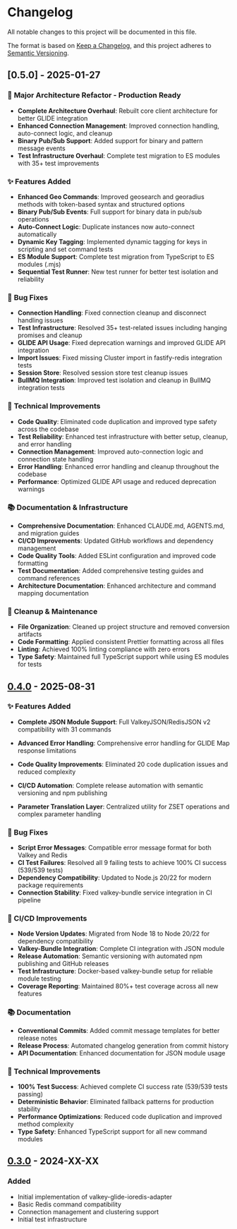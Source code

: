 # Changelog

All notable changes to this project will be documented in this file.

The format is based on [Keep a Changelog](https://keepachangelog.com/en/1.0.0/),
and this project adheres to [Semantic Versioning](https://semver.org/spec/v2.0.0.html).

## [0.5.0] - 2025-01-27

### 🎯 **Major Architecture Refactor - Production Ready**
- **Complete Architecture Overhaul**: Rebuilt core client architecture for better GLIDE integration
- **Enhanced Connection Management**: Improved connection handling, auto-connect logic, and cleanup
- **Binary Pub/Sub Support**: Added support for binary and pattern message events
- **Test Infrastructure Overhaul**: Complete test migration to ES modules with 35+ test improvements

### ✨ **Features Added**
- **Enhanced Geo Commands**: Improved geosearch and georadius methods with token-based syntax and structured options
- **Binary Pub/Sub Events**: Full support for binary data in pub/sub operations
- **Auto-Connect Logic**: Duplicate instances now auto-connect automatically
- **Dynamic Key Tagging**: Implemented dynamic tagging for keys in scripting and set command tests
- **ES Module Support**: Complete test migration from TypeScript to ES modules (.mjs)
- **Sequential Test Runner**: New test runner for better test isolation and reliability

### 🐛 **Bug Fixes**
- **Connection Handling**: Fixed connection cleanup and disconnect handling issues
- **Test Infrastructure**: Resolved 35+ test-related issues including hanging promises and cleanup
- **GLIDE API Usage**: Fixed deprecation warnings and improved GLIDE API integration
- **Import Issues**: Fixed missing Cluster import in fastify-redis integration tests
- **Session Store**: Resolved session store test cleanup issues
- **BullMQ Integration**: Improved test isolation and cleanup in BullMQ integration tests

### 🔧 **Technical Improvements**
- **Code Quality**: Eliminated code duplication and improved type safety across the codebase
- **Test Reliability**: Enhanced test infrastructure with better setup, cleanup, and error handling
- **Connection Management**: Improved auto-connection logic and connection state handling
- **Error Handling**: Enhanced error handling and cleanup throughout the codebase
- **Performance**: Optimized GLIDE API usage and reduced deprecation warnings

### 📚 **Documentation & Infrastructure**
- **Comprehensive Documentation**: Enhanced CLAUDE.md, AGENTS.md, and migration guides
- **CI/CD Improvements**: Updated GitHub workflows and dependency management
- **Code Quality Tools**: Added ESLint configuration and improved code formatting
- **Test Documentation**: Added comprehensive testing guides and command references
- **Architecture Documentation**: Enhanced architecture and command mapping documentation

### 🧹 **Cleanup & Maintenance**
- **File Organization**: Cleaned up project structure and removed conversion artifacts
- **Code Formatting**: Applied consistent Prettier formatting across all files
- **Linting**: Achieved 100% linting compliance with zero errors
- **Type Safety**: Maintained full TypeScript support while using ES modules for tests

## [0.4.0] - 2025-08-31

### ✨ Features Added
- **Complete JSON Module Support**: Full ValkeyJSON/RedisJSON v2 compatibility with 31 commands
  
- **Advanced Error Handling**: Comprehensive error handling for GLIDE Map response limitations
- **Code Quality Improvements**: Eliminated 20 code duplication issues and reduced complexity
- **CI/CD Automation**: Complete release automation with semantic versioning and npm publishing
- **Parameter Translation Layer**: Centralized utility for ZSET operations and complex parameter handling

### 🐛 Bug Fixes
- **Script Error Messages**: Compatible error message format for both Valkey and Redis
- **CI Test Failures**: Resolved all 9 failing tests to achieve 100% CI success (539/539 tests)
- **Dependency Compatibility**: Updated to Node.js 20/22 for modern package requirements
- **Connection Stability**: Fixed valkey-bundle service integration in CI pipeline

### 🔄 CI/CD Improvements
- **Node Version Updates**: Migrated from Node 18 to Node 20/22 for dependency compatibility
- **Valkey-Bundle Integration**: Complete CI integration with JSON module
- **Release Automation**: Semantic versioning with automated npm publishing and GitHub releases
- **Test Infrastructure**: Docker-based valkey-bundle setup for reliable module testing
- **Coverage Reporting**: Maintained 80%+ test coverage across all new features

### 📚 Documentation
- **Conventional Commits**: Added commit message templates for better release notes
- **Release Process**: Automated changelog generation from commit history
- **API Documentation**: Enhanced documentation for JSON module usage

### 🔧 Technical Improvements
- **100% Test Success**: Achieved complete CI success rate (539/539 tests passing)
- **Deterministic Behavior**: Eliminated fallback patterns for production stability
- **Performance Optimizations**: Reduced code duplication and improved method complexity
- **Type Safety**: Enhanced TypeScript support for all new command modules

## [0.3.0] - 2024-XX-XX

### Added
- Initial implementation of valkey-glide-ioredis-adapter
- Basic Redis command compatibility
- Connection management and clustering support
- Initial test infrastructure

[0.4.0]: https://github.com/avifenesh/valkey-glide-ioredis-adapter/compare/v0.3.0...v0.4.0
[0.3.0]: https://github.com/avifenesh/valkey-glide-ioredis-adapter/releases/tag/v0.3.0